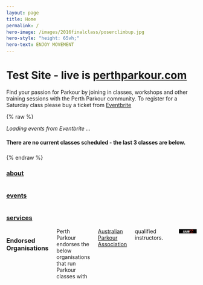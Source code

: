 ```yaml
---
layout: page
title: Home
permalink: /
hero-image: /images/2016finalclass/poserclimbup.jpg
hero-style: "height: 65vh;"
hero-text: ENJOY MOVEMENT
---
```


# Test Site - live is [perthparkour.com](http://www.perthparkour.com/home)

Find your passion for Parkour by joining in classes, workshops and other training sessions with the Perth Parkour community. To register for a Saturday class please buy a ticket from [Eventbrite](https://www.eventbrite.com.au/o/perth-parkour-inc-8630642536)

{% raw %}
<div>
<div id="events">
<i v-if="!events">Loading events from Eventbrite ...</i>
<div v-cloak v-for="event in events" class="callout success">
  <h4><a v-bind:href="event.url" target="_blank" v-html="event.name.html"></a></h4>
  <div v-html="event.description.html"></div>
</div>
<h4 v-cloak v-if="events == 0">There are no current classes scheduled - the last 3 classes are below.</h4>
<div v-cloak v-for="event in endedEvents" class="callout secondary">
  <h5><a v-bind:href="event.url" target="_blank" v-html="event.name.html"></a></h5>
  <div v-html="event.description.html"></div>
</div>
</div>
<script>
document.onreadystatechange = function () {
    if (document.readyState == 'complete') {
        $.get("https://www.eventbriteapi.com/v3/users/me/owned_events/?token=3HTPZLQ7T4LOE2DJQAIY&format=json&status=live", function(data) {
            window.app = new Vue({
                el: '#events',
                data: {
                    message: 'Hello Vue!',
                    events: data.events
                }
            });
        })
    }
};
</script>
</div>
{% endraw %}

<div class="row">
<div class="columns large-4 small-12">
<a href="/about"><h3>about</h3></a></div>
<div class="columns large-4 small-12">
<a href="/events"><h3>events</h3></a></div>
<div class="columns large-4 small-12">
<a href="/services"><h3>services</h3></a></div>
</div>
<div class="row"><div class="columns text-center">
<h3>Endorsed Organisations</h3>
Perth Parkour endorses the below organisations that run Parkour classes with <a href="http://parkour.asn.au/">Australian Parkour Association</a> qualified instructors.<hr>
<a href="http://www.ninjaacademy.com.au/" target="_blank"><img title="Ninja Academy" src="/images/parkour/ninjaacademy.jpg" class="thumbnail" title="Ninja Academy"></a></div>
</div>
